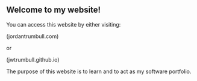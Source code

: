 ## Welcome to my website!

You can access this website by either visiting:

(jordantrumbull.com)

or

(jwtrumbull.github.io)


The purpose of this website is to learn and to act as my software portfolio. 


